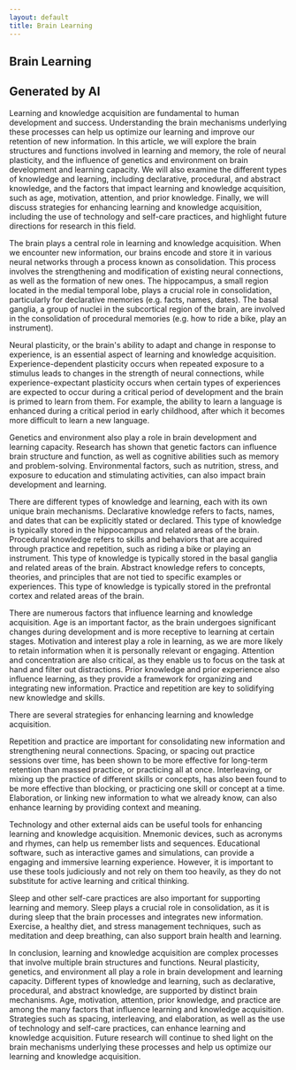 ```yaml
---
layout: default
title: Brain Learning
---
```


## Brain Learning

## Generated by AI

Learning and knowledge acquisition are fundamental to human development and success. Understanding the brain mechanisms underlying these processes can help us optimize our learning and improve our retention of new information. In this article, we will explore the brain structures and functions involved in learning and memory, the role of neural plasticity, and the influence of genetics and environment on brain development and learning capacity. We will also examine the different types of knowledge and learning, including declarative, procedural, and abstract knowledge, and the factors that impact learning and knowledge acquisition, such as age, motivation, attention, and prior knowledge. Finally, we will discuss strategies for enhancing learning and knowledge acquisition, including the use of technology and self-care practices, and highlight future directions for research in this field.

The brain plays a central role in learning and knowledge acquisition. When we encounter new information, our brains encode and store it in various neural networks through a process known as consolidation. This process involves the strengthening and modification of existing neural connections, as well as the formation of new ones. The hippocampus, a small region located in the medial temporal lobe, plays a crucial role in consolidation, particularly for declarative memories (e.g. facts, names, dates). The basal ganglia, a group of nuclei in the subcortical region of the brain, are involved in the consolidation of procedural memories (e.g. how to ride a bike, play an instrument).

Neural plasticity, or the brain's ability to adapt and change in response to experience, is an essential aspect of learning and knowledge acquisition. Experience-dependent plasticity occurs when repeated exposure to a stimulus leads to changes in the strength of neural connections, while experience-expectant plasticity occurs when certain types of experiences are expected to occur during a critical period of development and the brain is primed to learn from them. For example, the ability to learn a language is enhanced during a critical period in early childhood, after which it becomes more difficult to learn a new language.

Genetics and environment also play a role in brain development and learning capacity. Research has shown that genetic factors can influence brain structure and function, as well as cognitive abilities such as memory and problem-solving. Environmental factors, such as nutrition, stress, and exposure to education and stimulating activities, can also impact brain development and learning.

There are different types of knowledge and learning, each with its own unique brain mechanisms. Declarative knowledge refers to facts, names, and dates that can be explicitly stated or declared. This type of knowledge is typically stored in the hippocampus and related areas of the brain. Procedural knowledge refers to skills and behaviors that are acquired through practice and repetition, such as riding a bike or playing an instrument. This type of knowledge is typically stored in the basal ganglia and related areas of the brain. Abstract knowledge refers to concepts, theories, and principles that are not tied to specific examples or experiences. This type of knowledge is typically stored in the prefrontal cortex and related areas of the brain.

There are numerous factors that influence learning and knowledge acquisition. Age is an important factor, as the brain undergoes significant changes during development and is more receptive to learning at certain stages. Motivation and interest play a role in learning, as we are more likely to retain information when it is personally relevant or engaging. Attention and concentration are also critical, as they enable us to focus on the task at hand and filter out distractions. Prior knowledge and prior experience also influence learning, as they provide a framework for organizing and integrating new information. Practice and repetition are key to solidifying new knowledge and skills.

There are several strategies for enhancing learning and knowledge acquisition.

Repetition and practice are important for consolidating new information and strengthening neural connections. Spacing, or spacing out practice sessions over time, has been shown to be more effective for long-term retention than massed practice, or practicing all at once. Interleaving, or mixing up the practice of different skills or concepts, has also been found to be more effective than blocking, or practicing one skill or concept at a time. Elaboration, or linking new information to what we already know, can also enhance learning by providing context and meaning.

Technology and other external aids can be useful tools for enhancing learning and knowledge acquisition. Mnemonic devices, such as acronyms and rhymes, can help us remember lists and sequences. Educational software, such as interactive games and simulations, can provide a engaging and immersive learning experience. However, it is important to use these tools judiciously and not rely on them too heavily, as they do not substitute for active learning and critical thinking.

Sleep and other self-care practices are also important for supporting learning and memory. Sleep plays a crucial role in consolidation, as it is during sleep that the brain processes and integrates new information. Exercise, a healthy diet, and stress management techniques, such as meditation and deep breathing, can also support brain health and learning.

In conclusion, learning and knowledge acquisition are complex processes that involve multiple brain structures and functions. Neural plasticity, genetics, and environment all play a role in brain development and learning capacity. Different types of knowledge and learning, such as declarative, procedural, and abstract knowledge, are supported by distinct brain mechanisms. Age, motivation, attention, prior knowledge, and practice are among the many factors that influence learning and knowledge acquisition. Strategies such as spacing, interleaving, and elaboration, as well as the use of technology and self-care practices, can enhance learning and knowledge acquisition. Future research will continue to shed light on the brain mechanisms underlying these processes and help us optimize our learning and knowledge acquisition.